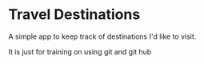 # Travel Destinations

A simple app to keep track of destinations I'd like to visit.

It is just for training on using git and git hub
